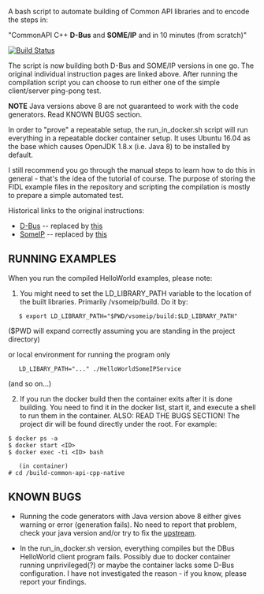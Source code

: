 A bash script to automate building of Common API libraries
and to encode the steps in:

"CommonAPI C++ **D-Bus** and **SOME/IP** and in 10 minutes (from scratch)"

[![Build Status](https://travis-ci.org/gunnarx/build-common-api-cpp-native.svg?branch=master)](https://travis-ci.org/gunnarx/build-common-api-cpp-native)

The script is now building both D-Bus and SOME/IP versions in one go.  The
original individual instruction pages are linked above.  After running the
compilation script you can choose to run either one of the simple
client/server ping-pong test.

**NOTE** Java versions above 8 are not guaranteed to work with the code generators.
Read KNOWN BUGS section.

In order to "prove" a repeatable setup, the run_in_docker.sh script will run
everything in a repeatable docker container setup.  It uses Ubuntu 16.04 as the base
which causes OpenJDK 1.8.x (i.e. Java 8) to be installed by default.

I still recommend you go through the manual steps to learn how to do this
in general - that's the idea of the tutorial of course.  The purpose of
storing the FIDL example files in the repository and scripting the compilation
is mostly to prepare a simple automated test.

Historical links to the original instructions:

* [D-Bus](https://at.projects.genivi.org/wiki/pages/viewpage.action?pageId=5472316) -- replaced by [this](https://github.com/GENIVI/capicxx-dbus-tools/wiki/CommonAPI-C---D-Bus-in-10-minutes)
* [SomeIP](https://at.projects.genivi.org/wiki/pages/viewpage.action?pageId=5472320) -- replaced by [this](https://github.com/GENIVI/capicxx-someip-tools/wiki/CommonAPI-C---SomeIP-in-10-minutes)

RUNNING EXAMPLES
-----------------

When you run the compiled HelloWorld examples, please note:

1. You might need to set the LD_LIBRARY_PATH variable to the location of the
   built libraries.  Primarily <project-dir>/vsomeip/build.  Do it by:
```
   $ export LD_LIBRARY_PATH="$PWD/vsomeip/build:$LD_LIBRARY_PATH"
```
($PWD will expand correctly assuming you are standing in the project directory)

or local environment for running the program only
```
   LD_LIBARY_PATH="..." ./HelloWorldSomeIPService
```

(and so on...)

2. If you run the docker build then the container exits after it is done
   building. You need to find it in the docker list, start it, and execute a
   shell to run them in the container. ALSO: READ THE BUGS SECTION! The
   project dir will be found directly under the root.  For example:

```
$ docker ps -a
$ docker start <ID>
$ docker exec -ti <ID> bash

   (in container)
# cd /build-common-api-cpp-native
```


KNOWN BUGS
----------

* Running the code generators with Java version above 8 either gives warning
or error (generation fails). No need to report that problem, check your java
version and/or try to fix the [upstream](https://github.com/GENIVI/capicxx-core-tools/).

* In the run_in_docker.sh version, everything compiles but the DBus HelloWorld
client program fails.  Possibly due to docker container running unprivileged(?)
or maybe the container lacks some D-Bus configuration.  I have not
investigated the reason - if you know, please report your findings.

